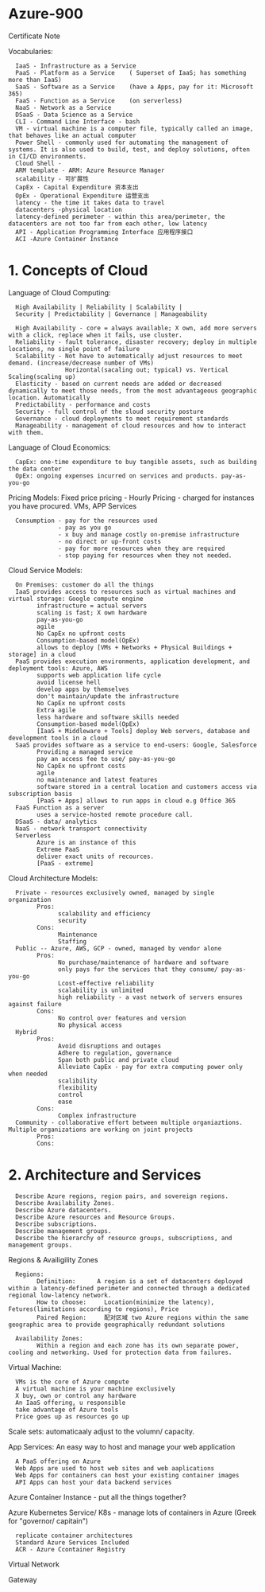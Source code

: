 # Azure-900
Certificate Note

Vocabularies: 

      IaaS - Infrastructure as a Service
      PaaS - Platform as a Service    ( Superset of IaaS; has something more than IaaS)
      SaaS - Software as a Service    (have a Apps, pay for it: Microsoft 365)
      FaaS - Function as a Service    (on serverless)
      NaaS - Network as a Service
      DSaaS - Data Science as a Service
      CLI - Command Line Interface - bash
      VM - virtual machine is a computer file, typically called an image, that behaves like an actual computer
      Power Shell - commonly used for automating the management of systems. It is also used to build, test, and deploy solutions, often in CI/CD environments.
      Cloud Shell - 
      ARM template - ARM: Azure Resource Manager
      scalability - 可扩展性
      CapEx - Capital Expenditure 资本支出
      OpEx - Operational Expenditure 运营支出
      latency - the time it takes data to travel
      datacenters -physical location
      latency-defined perimeter - within this area/perimeter, the datacenters are not too far from each other, low latency
      API - Application Programming Interface 应用程序接口
      ACI -Azure Container Instance

# 1. Concepts of Cloud

Language of Cloud Computing: 
      
      High Availability | Reliability | Scalability | 
      Security | Predictability | Governance | Manageability 

      High Availability - core = always available; X own, add more servers with a click, replace when it fails, use cluster.
      Reliability - fault tolerance, disaster recovery; deploy in multiple locations, no single point of failure
      Scalability - Not have to automatically adjust resources to meet demand. (increase/decrease number of VMs)
                    Horizontal(sacaling out; typical) vs. Vertical Scaling(scaling up)
      Elasticity - based on current needs are added or decreased dynamically to meet those needs, from the most advantageous geographic location. Automatically
      Predictability - performance and costs
      Security - full control of the sloud security posture
      Governance - cloud deployments to meet requirement standards
      Manageability - management of cloud resources and how to interact with them.
      
Language of Cloud Economics:
      
      CapEx: one-time expenditure to buy tangible assets, such as building the data center
      OpEx: ongoing expenses incurred on services and products. pay-as-you-go
      
Pricing Models:
      Fixed price pricing - Hourly Pricing 
                          - charged for instances you have procured. VMs, APP Services
      
      Consumption - pay for the resources used
                  - pay as you go
                  - x buy and manage costly on-premise infrastructure
                  - no direct or up-front costs
                  - pay for more resources when they are required
                  - stop paying for resources when they not needed.
      
      
Cloud Service Models:

      On Premises: customer do all the things
      IaaS provides access to resources such as virtual machines and virtual storage: Google compute engine
            infrastructure = actual servers
            scaling is fast; X own hardware
            pay-as-you-go
            agile
            No CapEx no upfront costs
            Consumption-based model(OpEx)
            allows to deploy [VMs + Networks + Physical Buildings + storage] in a cloud
      PaaS provides execution environments, application development, and deployment tools: Azure, AWS
            supports web application life cycle
            avoid license hell
            develop apps by themselves
            don't maintain/update the infrastructure
            No CapEx no upfront costs
            Extra agile
            less hardware and software skills needed
            Consumption-based model(OpEx)
            [IaaS + Middleware + Tools] deploy Web servers, database and development tools in a cloud
      SaaS provides software as a service to end-users: Google, Salesforce
            Providing a managed service
            pay an access fee to use/ pay-as-you-go
            No CapEx no upfront costs
            agile
            no maintenance and latest features
            software stored in a central location and customers access via subscription basis
            [PaaS + Apps] allows to run apps in cloud e.g Office 365
      FaaS Function as a server
            uses a service-hosted remote procedure call.
      DSaaS - data/ analytics
      NaaS - network transport connectivity
      Serverless 
            Azure is an instance of this
            Extreme PaaS
            deliver exact units of recources.
            [PaaS - extreme]
      
Cloud Architecture Models: 

      Private - resources exclusively owned, managed by single organization
            Pros:
                  scalability and efficiency
                  security           
            Cons:
                  Maintenance
                  Staffing
      Public -- Azure, AWS, GCP - owned, managed by vendor alone
            Pros:
                  No purchase/maintenance of hardware and software
                  only pays for the services that they consume/ pay-as-you-go
                  Lcost-effective reliability
                  scalability is unlimited
                  high reliability - a vast network of servers ensures against failure
            Cons:
                  No control over features and version
                  No physical access
      Hybrid     
            Pros:
                  Avoid disruptions and outages
                  Adhere to regulation, governance
                  Span both public and private cloud
                  Alleviate CapEx - pay for extra computing power only when needed
                  scalibility
                  flexibility
                  control
                  ease
            Cons:
                  Complex infrastructure
      Community - collaborative effort between multiple organiaztions. Multiple organizations are working on joint projects
            Pros:
            Cons:

# 2. Architecture and Services

      Describe Azure regions, region pairs, and sovereign regions.
      Describe Availability Zones.
      Describe Azure datacenters.
      Describe Azure resources and Resource Groups.
      Describe subscriptions.
      Describe management groups.
      Describe the hierarchy of resource groups, subscriptions, and management groups.

Regions & Availigility Zones
  
      Regions:
            Definition:      A region is a set of datacenters deployed within a latency-defined perimeter and connected through a dedicated regional low-latency network.          
            How to choose:     Location(minimize the latency), Fetures(limitations according to regions), Price
            Paired Region:     配对区域 two Azure regions within the same geographic area to provide geographically redundant solutions
            
      Availability Zones:
            Within a region and each zone has its own separate power, cooling and networking. Used for protection data from failures.    
            
Virtual Machine:

      VMs is the core of Azure compute 
      A virtual machine is your machine exclusively
      X buy, own or control any hardware
      An IaaS offering, u responsible
      take advantage of Azure tools
      Price goes up as resources go up
      
Scale sets: automaticaaly adjust to the volumn/ capacity.

App Services: An easy way to host and manage your web application

      A PaaS offering on Azure
      Web Apps are used to host web sites and web aaplications
      Web Apps for containers can host your existing container images
      API Apps can host your data backend services

Azure Container Instance - put all the things together?

Azure Kubernetes Service/ K8s - manage lots of containers in Azure (Greek for "governor/ capitain")
      
      replicate container architectures
      Standard Azure Services Included
      ACR - Azure Ccontainer Registry 
      
Virtual Network

Gateway 










